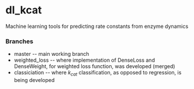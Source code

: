 # dl_kcat
Machine learning tools for predicting rate constants from enzyme dynamics

### Branches
* master -- main working branch
* weighted_loss -- where implementation of DenseLoss and DenseWeight, for weighted loss function, was developed (merged)
* classiciation -- where $k_{cat}$ classification, as opposed to regression, is being developed

